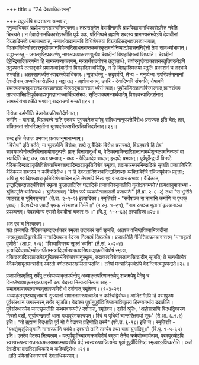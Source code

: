 +++
title = "24 देवताधिकरणम्"

+++
तदुपर्यपि बादरायणः सम्भवात्।  
मनुष्याधिकारं ब्रह्मोपासनशास्त्रमित्युक्तम्। तत्प्रसङ्गेन देवादीनामपि ब्रह्मविद्यायामधिकारोऽस्ति नवेति चिन्त्यते। न देवादीनामधिकारोऽस्तीति पूर्वः पक्षः, परिनिष्पन्ने ब्रह्मणि शब्दस्य प्रामाण्यसंभवेऽपि देवादीनां विग्रहादिमत्त्वे प्रमाणाभावात्, मन्त्रार्थवादानामपि विधिशेषतया विग्रहादिसद्भावपरत्वाभावात्, विग्रहवन्निर्वर्त्याहरहरनुष्ठीयमानविवेकादिसाधनसप्तकसंस्कृतमनोनिष्पाद्योपासननिर्वृत्तौ तेषां सामर्थ्याभावात्। राद्धान्तस्तु - जगत्सृष्टिप्रकरणेषु नामरूपव्याकरणश्रुत्यैव देवादीनां विग्रहादिमत्त्वं सिध्यति। देवादीनां देहेन्द्रियादिकरणमेव हि नामरूपव्याकरणम्, मन्त्रार्थवादयोश्च तदुपलब्धेः, तयोरनुष्ठेयप्रकाशनस्तुतिपरत्वेऽपि तदुपपत्तये तत्सद्भावे प्रमाणत्वाद्देवादीनां विग्रहादिमत्त्वसिद्धिः, न हि विग्रहादिमत्तया स्तुतिः प्रकाशनं च तदभावे संभवति। अतस्सामर्थ्यसंभवादस्त्येवाधिकारः। सूत्रार्थस्तु - तदुपर्यपि, तेभ्यः - मनुष्येभ्यः उपरिवर्तमानानां देवादीनाम् अप्यधिकारोऽस्ति। यद्वा तत् - ब्रह्मोपासनम्, उपरि - देवादिष्वपि संभवति; तेषामपि ब्रह्मस्वरूपतदुपासनप्रकारज्ञानतदर्थित्वतदुपादानसामर्थ्यसंभवात्। पूर्वोपार्जितज्ञानाविस्मरणात् ज्ञानसंभवः तापत्रयाभिहतिपूर्वकब्रह्मगुणज्ञानाच्चार्थित्वसंभवः; सृष्टिवाक्यमन्त्रार्थवादेषु विग्रहवत्त्वादिदर्शनात् सामर्थ्यसंभवश्चेति भगवान् बादरायणो मन्यते॥२५॥

विरोधः कर्मणीति चेन्नानेकप्रतिपत्तेर्दर्शनात्।  
कर्मणि - यागादौ, विग्रहवत्त्वे सति एकस्य युगपदनेकयागेषु सन्निधानानुपपत्तेर्विरोधः प्रसज्यत इति चेत्; तन्न, शक्तिमतां सौभरिप्रभृतीनां युगपदनेकशरीरप्रतिपत्तिदर्शनात्॥२६॥

शब्द इति चेन्नातः प्रभवात् प्रत्यक्षानुमानाभ्याम्।  
"विरोध" इति वर्तते; मा भूत्कर्मणि विरोधः, शब्दे तु वैदिके विरोधः प्रसज्यते, विग्रहवत्त्वे हि तेषां सावयवत्वेनोत्पत्तिविनाशयोगादुत्पत्तेः प्राक् विनाशादूर्ध्वं च, वैदिकानामिन्द्रादिशब्दानामर्थशून्यत्वमनित्यत्वं वा स्यादिति चेत्; तन्न, अतः प्रभवात् - अतः - वैदिकादेव शब्दात् इन्द्रादेः प्रभवात्। पूर्वपूर्वेन्द्रादौ विनष्टे वैदिकादिन्द्राद्याकृतिविशेषवाचिनश्शब्दादिन्द्राद्याकृतिविशेषं स्मृत्वा, तदाकारमपरमिन्द्रादिकं सृजति प्रजापतिरिति वैदिकस्य शब्दस्य न कश्चिद्विरोधः। न हि देवदत्तादिशब्दवदिन्द्रादिशब्दाः व्यक्तिविशेषे संकेतपूर्वकाः प्रवृत्ताः; अपि तु गवादिशब्दवदाकृतिविशेषवाचिन इति तेषामपि नित्य एव वाच्यवाचकभावः। वैदिकात् इन्द्रादिशब्दात्तदर्थविशेषं स्मृत्वा कुलालादिरिव घटादिकं प्रजापतिस्सृजतीति कुतोऽवगम्यते? प्रत्यक्षानुमानाभ्यां - श्रुतिस्मृतिभ्यामित्यर्थः। श्रुतिस्तावत् "वेदेन रूपे व्यकरोत्सतासती प्रजापतिः" (तै.ब्रा. २-६-२) तथा "स भूरिति व्याहरत् स भूमिमसृजत" (तै.ब्रा. २-२-२) इत्यादिका। स्मृतिरपि - "सर्वेषाञ्च स नामानि कर्माणि च पृथक् पृथक्। वेदशब्देभ्य एवादौ पृथक् संस्थाश्च निर्ममे॥" (म.स्मृ. १-२१), "नाम रूपञ्च भूतानां कृत्यानाञ्च प्रपञ्चनम्। वेदशब्देभ्य एवादौ देवादीनां चकार सः॥" (वि.पु. १-५-६३) इत्यादिका॥२७॥

अत एव च नित्यत्वम्।  
यतः प्रजापतिः वैदिकाच्छब्दादर्थाकारं स्मृत्वा तदाकारं सर्वं सृजति, अतश्च वसिष्ठविश्वामित्रादीनां मन्त्रसूक्तादिकृत्त्वेऽपि मन्त्रादिमयस्य वेदस्य नित्यत्वं तिष्ठत्येव। प्रजापतिर्हि नैमित्तिकप्रलयानन्तरम् "मन्त्रकृतो वृणीते" (आ.प्र. १-७) "विश्वामित्रस्य सूक्तं भवति" (तै.सं. ५-२-४) इत्यादिवेदशब्देभ्योऽनधीतमन्त्रादिदर्शनशक्तवसिष्ठाद्याकृतिविशेषं स्मृत्वा, वसिष्ठत्वादिपदप्राप्तयेऽनुष्ठितकर्मविशेषांश्चानुस्मृत्य, तदाकारविशेषांस्तान्वसिष्ठादीन् सृजति; ते चानधीत्यैव वेदैकदेशभूतमन्त्रादीन् स्वरतो वर्णतश्चास्खलितान्पठन्ति। तदेषां मन्त्रादिकृत्वेऽपि वेदनित्यत्वमुपपद्यते॥२८॥

प्रजापतिप्रभृतिषु सर्वेषु तत्त्वेष्वव्याकृतपर्यन्तेषु अव्याकृतपरिणामरूपेषु शब्दमयेषु वेदेषु च विनष्टेष्वव्याकृतसृष्ट्यावृत्तौ कथं वेदस्य नित्यत्वमित्यत्र आह -  
समाननामरूपत्वाच्चावृत्तावप्यविरोधो दर्शनात् स्मृतेश्च। (१-३-२९)  
अव्याकृतसृष्ट्यावृत्तावपि सृज्यानां समाननामरूपत्वादेव न कश्चिद्विरोधः। आदिसर्गेऽपि हि परमपुरुषः पूर्वसंस्थानं जगत्स्मरन् तथैव सृजति। वेदांश्च पूर्वानुपूर्वीविशिष्टानाविष्कृत्य हिरण्यगर्भाय ददातीति। पूर्वसंस्थानमेव जगत्सृजतीति कथमवगम्यते? दर्शनात्, स्मृतेश्च। दर्शनं श्रुतिः, "अहोरात्राणि विदधद्विश्वस्य मिषतो वशी, सूर्याचन्द्रमसौ धाता यथापूर्वमकल्पयत्। दिवं च पृथिवीं चान्तरिक्षमथो सुवः" (तै.आ. ६.१.९) इति। "यो ब्रह्माणं विदधाति पूर्वं यो वै वेदांश्च प्रहिणोति तस्मै" (श्वे.उ. ६-१८) इति च। स्मृतिरपि - "यथर्तुष्वृतुलिङ्गानि नानारूपाणि पर्यये। दृश्यन्ते तानि तान्येव तथा भावा युगादिषु॥" (वि.पु. १-५-६५) इति। एतदेव वेदस्य नित्यत्वम् - यत्पूर्वपूर्वोच्चारणक्रमविशेषं स्मृत्वा तेनैव क्रमेणोच्चार्यत्वम्, परमपुरुषोऽपि स्वस्वरूपस्वाराधनतत्फलयाथात्म्यावबोधि वेदं स्वस्वरूपवन्नित्यमेव पूर्वानुपूर्वीविशिष्टं स्मृत्वाऽऽविष्करोति। अतो देवादीनां ब्रह्मविद्याधिकारे न कश्चिद्विरोधः॥२९॥  
॥इति प्रमिताधिकरणगर्भे देवताधिकरणम्॥